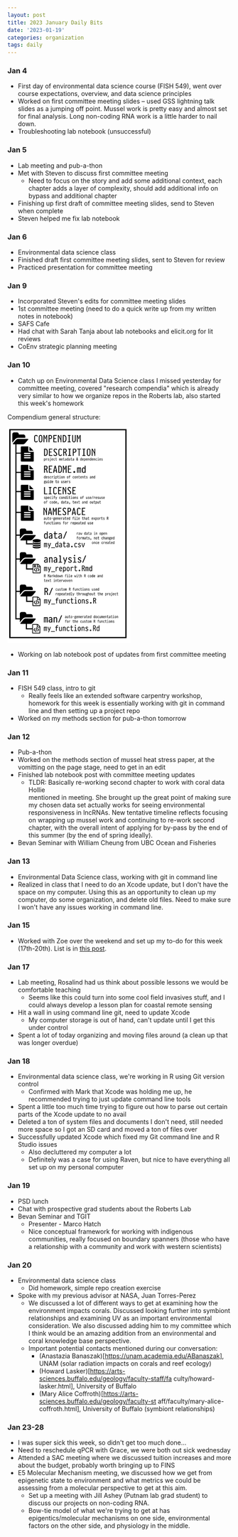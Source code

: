 ```yaml
---
layout: post
title: 2023 January Daily Bits
date: '2023-01-19'
categories: organization
tags: daily
---
```


### Jan 4
* First day of environmental data science course (FISH 549), went over course expectations, overview, and data science principles
* Worked on first committee meeting slides – used GSS lightning talk slides as a jumping off point. Mussel work is pretty easy and almost set for final analysis. Long non-coding RNA work is a little harder to nail down.
* Troubleshooting lab notebook (unsuccessful)

### Jan 5
* Lab meeting and pub-a-thon
* Met with Steven to discuss first committee meeting
  * Need to focus on the story and add some additional context, each chapter adds a      layer of complexity, should add additional info on bypass and additional chapter
* Finishing up first draft of committee meeting slides, send to Steven when complete
* Steven helped me fix lab notebook

### Jan 6
* Environmental data science class
* Finished draft first committee meeting slides, sent to Steven for review
* Practiced presentation for committee meeting

### Jan 9
* Incorporated Steven's edits for committee meeting slides
* 1st committee meeting (need to do a quick write up from my written notes in notebook)
* SAFS Cafe
* Had chat with Sarah Tanja about lab notebooks and elicit.org for lit reviews
* CoEnv strategic planning meeting

### Jan 10
* Catch up on Environmental Data Science class I missed yesterday for committee meeting, covered "research compendia" which is already very similar to how we organize repos in the Roberts lab, also started this week's homework

Compendium general structure:

![image](https://github.com/zbengt/zbengt.github.io/blob/master/assets/img/FISH549/FISH549_MediumCompendia_Schematic.png?raw=true)

* Working on lab notebook post of updates from first committee meeting

### Jan 11
* FISH 549 class, intro to git
  * Really feels like an extended software carpentry workshop, homework for this
  week is essentially working with git in command line and then setting up a 
  project repo
* Worked on my methods section for pub-a-thon tomorrow

### Jan 12
* Pub-a-thon
* Worked on the methods section of mussel heat stress paper, at the vomitting on the page stage, need to get in an edit
* Finished lab notebook post with committee meeting updates
  * TLDR: Basically re-working second chapter to work with coral data Hollie     
  mentioned in meeting. She brought up the great point of making sure my chosen 
  data set actually works for seeing environmental responsiveness in lncRNAs. New 
  tentative timeline reflects focusing on wrapping up mussel work and continuing to
  re-work second chapter, with the overall intent of applying for by-pass by the 
  end of this summer (by the end of spring ideally).
* Bevan Seminar with William Cheung from UBC Ocean and Fisheries
  
### Jan 13
* Environmental Data Science class, working with git in command line
* Realized in class that I need to do an Xcode update, but I don't have the space on my computer. Using this as an opportunity to clean up my computer, do some organization, and delete old files. Need to make sure I won't have any issues working in command line.

### Jan 15
* Worked with Zoe over the weekend and set up my to-do for this week (17th-20th). List is in [this post](https://zbengt.github.io/2023-01-15-Weekof17-To-Do/).

### Jan 17
* Lab meeting, Rosalind had us think about possible lessons we would be comfortable teaching
  * Seems like this could turn into some cool field invasives stuff, and I could       always develop a lesson plan for coastal remote sensing
* Hit a wall in using command line git, need to update Xcode
  * My computer storage is out of hand, can't update until I get this under control
* Spent a lot of today organizing and moving files around (a clean up that was       longer overdue)

### Jan 18
* Environmental data science class, we're working in R using Git version control
  * Confirmed with Mark that Xcode was holding me up, he recommended trying to just   update command line tools
* Spent a little too much time trying to figure out how to parse out certain parts   of the Xcode update to no avail
* Deleted a ton of system files and documents I don't need, still needed more space   so I got an SD card and moved a ton of files over
* Successfully updated Xcode which fixed my Git command line and R Studio issues
  * Also decluttered my computer a lot
  * Definitely was a case for using Raven, but nice to have everything all set up      on my personal computer

### Jan 19
* PSD lunch
* Chat with prospective grad students about the Roberts Lab
* Bevan Seminar and TGIT
  * Presenter - Marco Hatch
  * Nice conceptual framework for working with indigenous communities, really          focused on boundary spanners (those who have a relationship with a community       and work with western scientists)

### Jan 20
* Environmental data science class
  * Did homework, simple repo creation exercise
* Spoke with my previous advisor at NASA, Juan Torres-Perez
  * We discussed a lot of different ways to get at examining how the environment      impacts corals. Discussed looking further into symbiont relationships and         examining UV as an important environmental consideration. We also discussed       adding him to my committee which I think would be an amazing addition from an     environmental and coral knowledge base perspective.
  * Important potential contacts mentioned during our conversation:
      * (Anastazia Banaszak)[https://unam.academia.edu/ABanaszak], UNAM (solar            radiation impacts on corals and reef ecology)
      * (Howard Lasker)[https://arts-sciences.buffalo.edu/geology/faculty-staff/fa         culty/howard-lasker.html], University of Buffalo
      * (Mary Alice Coffroth)[https://arts-sciences.buffalo.edu/geology/faculty-st         aff/faculty/mary-alice-coffroth.html], University of Buffalo (symbiont            relationships)

### Jan 23-28
* I was super sick this week, so didn't get too much done...
* Need to reschedule qPCR with Grace, we were both out sick wednesday
* Attended a SAC meeting where we discussed tuition increases and more about the    budget, probably worth bringing up to FINS
* E5 Molecular Mechanism meeting, we discussed how we get from epigenetic state to   environment and what metrics we could be assessing from a molecular perspective   to get at this aim.
    * Set up a meeting with Jill Ashey (Putnam lab grad student) to discuss our         projects on non-coding RNA.
    * Bow-tie model of what we're trying to get at has epigentics/molecular             mechanisms on one side, environmental factors on the other side, and              physiology in the middle.


